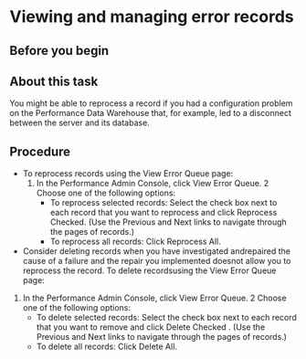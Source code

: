 # Viewing and managing error records

## Before you begin

## About this task

You might be able to reprocess a record if you had a configuration
problem on the Performance Data Warehouse that, for example, led to
a disconnect between the server and its database.

## Procedure

- To reprocess records using the View Error Queue page:
    1. In the Performance Admin Console, click View
Error Queue.
    2 Choose one of the following options:
        - To reprocess selected records: Select the check box next
to each record that you want to reprocess and click Reprocess
Checked. (Use the Previous and Next links
to navigate through the pages of records.)
        - To reprocess all records: Click Reprocess All.
- Consider deleting records when you have investigated andrepaired the cause of a failure and the repair you implemented doesnot allow you to reprocess the record. To delete recordsusing the View Error Queue page:

1. In the Performance Admin Console, click View
Error Queue.
2 Choose one of the following options:
    - To delete selected records: Select the check box next to
each record that you want to remove and click Delete Checked .
(Use the Previous and Next links
to navigate through the pages of records.)
    - To delete all records: Click Delete All.